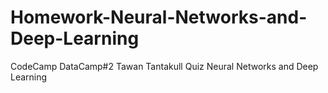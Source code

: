 # Homework-Neural-Networks-and-Deep-Learning
CodeCamp DataCamp#2 Tawan Tantakull Quiz Neural Networks and Deep Learning
